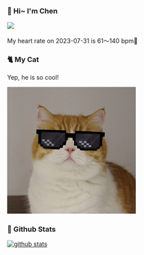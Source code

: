 ### 👋 Hi~ I'm Chen 

![](https://komarev.com/ghpvc/?username=z1cheng&style=flat)

My heart rate on 2023-07-31 is 61～140 bpm💖

### 🐈 My Cat
Yep, he is so cool!

<img src="/images/mycat.jpg" width="300px" />

### 🧐 Github Stats
[![github stats](https://github-readme-stats.vercel.app/api?username=z1cheng&show_icons=true&theme=default)](https://github.com/anuraghazra/github-readme-stats)

